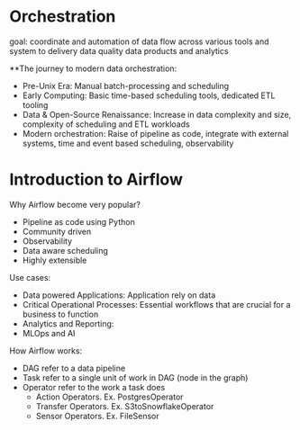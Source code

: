 # Orchestration

goal: coordinate and automation of data flow across various tools and system to delivery data quality data products and analytics 

**The journey to modern data orchestration:

* Pre-Unix Era: Manual batch-processing and scheduling 
* Early Computing: Basic time-based scheduling tools, dedicated ETL tooling 
* Data & Open-Source Renaissance: Increase in data complexity and size, complexity of scheduling and ETL workloads
* Modern orchestration: Raise of pipeline as code, integrate with external systems, time and event based scheduling, observability

# Introduction to Airflow

Why Airflow become very popular?
* Pipeline as code using Python
* Community driven
* Observability 
* Data aware scheduling 
* Highly extensible 

Use cases: 
* Data powered Applications: Application rely on data 
* Critical Operational Processes: Essential workflows that are crucial for a business to function
* Analytics and Reporting: 
* MLOps and AI

How Airflow works:
* DAG refer to a data pipeline 
* Task refer to a single unit of work in DAG (node in the graph)
* Operator refer to the work a task does 
	* Action Operators. Ex. PostgresOperator 
	* Transfer Operators. Ex. S3toSnowflakeOperator 
	* Sensor Operators. Ex. FileSensor
